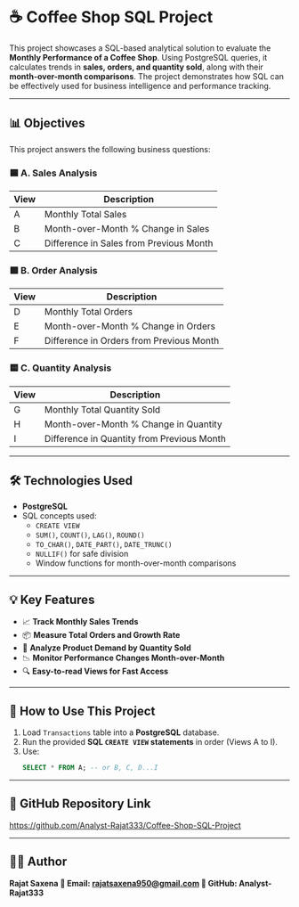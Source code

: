 # ☕ Coffee Shop SQL Project

This project showcases a SQL-based analytical solution to evaluate the **Monthly Performance of a Coffee Shop**. Using PostgreSQL queries, it calculates trends in **sales, orders, and quantity sold**, along with their **month-over-month comparisons**. The project demonstrates how SQL can be effectively used for business intelligence and performance tracking.

---

## 📊 Objectives

This project answers the following business questions:

### 🟦 A. Sales Analysis
| View | Description |
|------|-------------|
| A    | Monthly Total Sales |
| B    | Month-over-Month % Change in Sales |
| C    | Difference in Sales from Previous Month |

### 🟩 B. Order Analysis
| View | Description |
|------|-------------|
| D    | Monthly Total Orders |
| E    | Month-over-Month % Change in Orders |
| F    | Difference in Orders from Previous Month |

### 🟨 C. Quantity Analysis
| View | Description |
|------|-------------|
| G    | Monthly Total Quantity Sold |
| H    | Month-over-Month % Change in Quantity |
| I    | Difference in Quantity from Previous Month |

---

## 🛠️ Technologies Used

- **PostgreSQL**
- SQL concepts used:
  - `CREATE VIEW`
  - `SUM()`, `COUNT()`, `LAG()`, `ROUND()`
  - `TO_CHAR()`, `DATE_PART()`, `DATE_TRUNC()`
  - `NULLIF()` for safe division
  - Window functions for month-over-month comparisons

---

## 💡 Key Features

- 📈 **Track Monthly Sales Trends**
- 📦 **Measure Total Orders and Growth Rate**
- 🧾 **Analyze Product Demand by Quantity Sold**
- 📉 **Monitor Performance Changes Month-over-Month**
- 🔍 **Easy-to-read Views for Fast Access**

---

## 🚀 How to Use This Project

1. Load `Transactions` table into a **PostgreSQL** database.
2. Run the provided **SQL `CREATE VIEW` statements** in order (Views A to I).
3. Use:
   ```sql
   SELECT * FROM A; -- or B, C, D...I

---

## 🔗 GitHub Repository Link
https://github.com/Analyst-Rajat333/Coffee-Shop-SQL-Project

---

## 👨‍💻 Author
**Rajat Saxena
📧 Email: rajatsaxena950@gmail.com
🔗 GitHub: Analyst-Rajat333**

